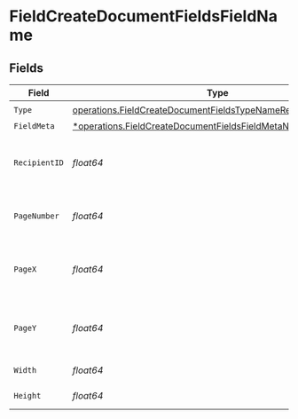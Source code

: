 # FieldCreateDocumentFieldsFieldName


## Fields

| Field                                                                                                                                         | Type                                                                                                                                          | Required                                                                                                                                      | Description                                                                                                                                   |
| --------------------------------------------------------------------------------------------------------------------------------------------- | --------------------------------------------------------------------------------------------------------------------------------------------- | --------------------------------------------------------------------------------------------------------------------------------------------- | --------------------------------------------------------------------------------------------------------------------------------------------- |
| `Type`                                                                                                                                        | [operations.FieldCreateDocumentFieldsTypeNameRequestBody1](../../models/operations/fieldcreatedocumentfieldstypenamerequestbody1.md)          | :heavy_check_mark:                                                                                                                            | N/A                                                                                                                                           |
| `FieldMeta`                                                                                                                                   | [*operations.FieldCreateDocumentFieldsFieldMetaNameRequestBody](../../models/operations/fieldcreatedocumentfieldsfieldmetanamerequestbody.md) | :heavy_minus_sign:                                                                                                                            | N/A                                                                                                                                           |
| `RecipientID`                                                                                                                                 | *float64*                                                                                                                                     | :heavy_check_mark:                                                                                                                            | The ID of the recipient to create the field for.                                                                                              |
| `PageNumber`                                                                                                                                  | *float64*                                                                                                                                     | :heavy_check_mark:                                                                                                                            | The page number the field will be on.                                                                                                         |
| `PageX`                                                                                                                                       | *float64*                                                                                                                                     | :heavy_check_mark:                                                                                                                            | The X coordinate of where the field will be placed.                                                                                           |
| `PageY`                                                                                                                                       | *float64*                                                                                                                                     | :heavy_check_mark:                                                                                                                            | The Y coordinate of where the field will be placed.                                                                                           |
| `Width`                                                                                                                                       | *float64*                                                                                                                                     | :heavy_check_mark:                                                                                                                            | The width of the field.                                                                                                                       |
| `Height`                                                                                                                                      | *float64*                                                                                                                                     | :heavy_check_mark:                                                                                                                            | The height of the field.                                                                                                                      |